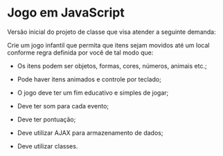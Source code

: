 # Jogo em JavaScript

Versão inicial do projeto de classe que visa atender a seguinte demanda:

Crie um jogo infantil que permita que itens sejam movidos até um local conforme regra definida por você de tal modo que:

- Os itens podem ser objetos, formas, cores, números, animais etc.;

- Pode haver itens animados e controle por teclado;

- O jogo deve ter um fim educativo e simples de jogar;

- Deve ter som para cada evento;

- Deve ter pontuação;

- Deve utilizar AJAX para armazenamento de dados;

- Deve utilizar classes.